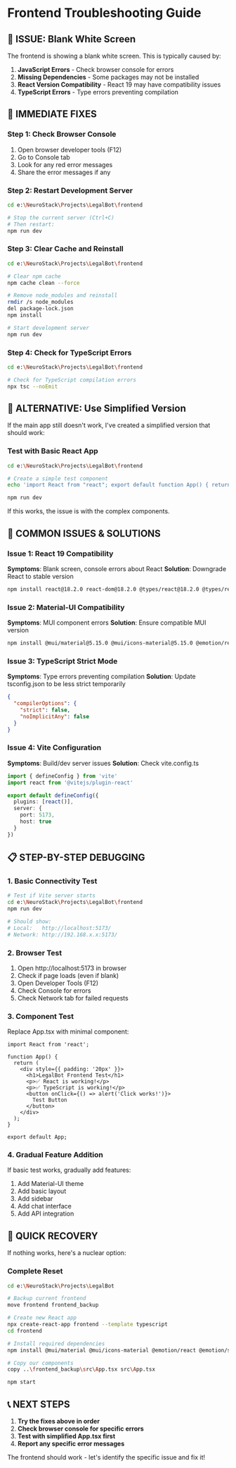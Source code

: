 # Frontend Troubleshooting Guide

## 🚨 ISSUE: Blank White Screen

The frontend is showing a blank white screen. This is typically caused by:

1. **JavaScript Errors** - Check browser console for errors
2. **Missing Dependencies** - Some packages may not be installed
3. **React Version Compatibility** - React 19 may have compatibility issues
4. **TypeScript Errors** - Type errors preventing compilation

## 🔧 IMMEDIATE FIXES

### Step 1: Check Browser Console
1. Open browser developer tools (F12)
2. Go to Console tab
3. Look for any red error messages
4. Share the error messages if any

### Step 2: Restart Development Server
```bash
cd e:\NeuroStack\Projects\LegalBot\frontend

# Stop the current server (Ctrl+C)
# Then restart:
npm run dev
```

### Step 3: Clear Cache and Reinstall
```bash
cd e:\NeuroStack\Projects\LegalBot\frontend

# Clear npm cache
npm cache clean --force

# Remove node_modules and reinstall
rmdir /s node_modules
del package-lock.json
npm install

# Start development server
npm run dev
```

### Step 4: Check for TypeScript Errors
```bash
cd e:\NeuroStack\Projects\LegalBot\frontend

# Check for TypeScript compilation errors
npx tsc --noEmit
```

## 🔄 ALTERNATIVE: Use Simplified Version

If the main app still doesn't work, I've created a simplified version that should work:

### Test with Basic React App
```bash
cd e:\NeuroStack\Projects\LegalBot\frontend

# Create a simple test component
echo 'import React from "react"; export default function App() { return <div><h1>LegalBot Test</h1><p>If you see this, React is working!</p></div>; }' > src/App.tsx

npm run dev
```

If this works, the issue is with the complex components.

## 🐛 COMMON ISSUES & SOLUTIONS

### Issue 1: React 19 Compatibility
**Symptoms**: Blank screen, console errors about React
**Solution**: Downgrade React to stable version
```bash
npm install react@18.2.0 react-dom@18.2.0 @types/react@18.2.0 @types/react-dom@18.2.0
```

### Issue 2: Material-UI Compatibility
**Symptoms**: MUI component errors
**Solution**: Ensure compatible MUI version
```bash
npm install @mui/material@5.15.0 @mui/icons-material@5.15.0 @emotion/react@11.11.0 @emotion/styled@11.11.0
```

### Issue 3: TypeScript Strict Mode
**Symptoms**: Type errors preventing compilation
**Solution**: Update tsconfig.json to be less strict temporarily
```json
{
  "compilerOptions": {
    "strict": false,
    "noImplicitAny": false
  }
}
```

### Issue 4: Vite Configuration
**Symptoms**: Build/dev server issues
**Solution**: Check vite.config.ts
```typescript
import { defineConfig } from 'vite'
import react from '@vitejs/plugin-react'

export default defineConfig({
  plugins: [react()],
  server: {
    port: 5173,
    host: true
  }
})
```

## 📋 STEP-BY-STEP DEBUGGING

### 1. Basic Connectivity Test
```bash
# Test if Vite server starts
cd e:\NeuroStack\Projects\LegalBot\frontend
npm run dev

# Should show:
# Local:   http://localhost:5173/
# Network: http://192.168.x.x:5173/
```

### 2. Browser Test
1. Open http://localhost:5173 in browser
2. Check if page loads (even if blank)
3. Open Developer Tools (F12)
4. Check Console for errors
5. Check Network tab for failed requests

### 3. Component Test
Replace App.tsx with minimal component:
```tsx
import React from 'react';

function App() {
  return (
    <div style={{ padding: '20px' }}>
      <h1>LegalBot Frontend Test</h1>
      <p>✅ React is working!</p>
      <p>✅ TypeScript is working!</p>
      <button onClick={() => alert('Click works!')}>
        Test Button
      </button>
    </div>
  );
}

export default App;
```

### 4. Gradual Feature Addition
If basic test works, gradually add features:
1. Add Material-UI theme
2. Add basic layout
3. Add sidebar
4. Add chat interface
5. Add API integration

## 🚀 QUICK RECOVERY

If nothing works, here's a nuclear option:

### Complete Reset
```bash
cd e:\NeuroStack\Projects\LegalBot

# Backup current frontend
move frontend frontend_backup

# Create new React app
npx create-react-app frontend --template typescript
cd frontend

# Install required dependencies
npm install @mui/material @mui/icons-material @emotion/react @emotion/styled

# Copy our components
copy ..\frontend_backup\src\App.tsx src\App.tsx

npm start
```

## 📞 NEXT STEPS

1. **Try the fixes above in order**
2. **Check browser console for specific errors**
3. **Test with simplified App.tsx first**
4. **Report any specific error messages**

The frontend should work - let's identify the specific issue and fix it!